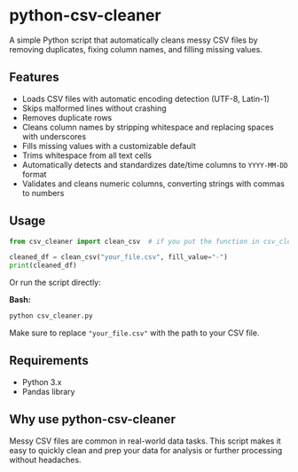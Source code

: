 # python-csv-cleaner

A simple Python script that automatically cleans messy CSV files by removing duplicates, fixing column names, and filling missing values.

## Features

- Loads CSV files with automatic encoding detection (UTF-8, Latin-1)
- Skips malformed lines without crashing
- Removes duplicate rows
- Cleans column names by stripping whitespace and replacing spaces with underscores
- Fills missing values with a customizable default
- Trims whitespace from all text cells
- Automatically detects and standardizes date/time columns to `YYYY-MM-DD` format
- Validates and cleans numeric columns, converting strings with commas to numbers

## Usage

```python
from csv_cleaner import clean_csv  # if you put the function in csv_cleaner.py

cleaned_df = clean_csv("your_file.csv", fill_value="-")
print(cleaned_df)
```

Or run the script directly:

**Bash:**
```bash
python csv_cleaner.py
```

Make sure to replace `"your_file.csv"` with the path to your CSV file.

## Requirements

- Python 3.x
- Pandas library

## Why use python-csv-cleaner

Messy CSV files are common in real-world data tasks. This script makes it easy to quickly clean and prep your data for analysis or further processing without headaches.
